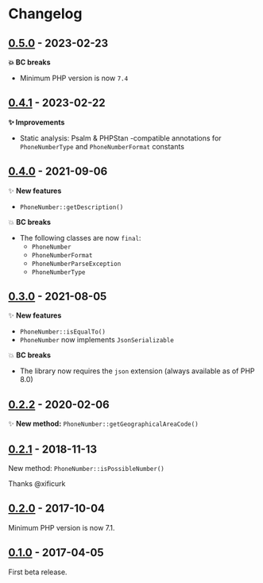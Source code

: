 # Changelog

## [0.5.0](https://github.com/brick/phonenumber/releases/tag/0.5.0) - 2023-02-23

**💥 BC breaks**

- Minimum PHP version is now `7.4`

## [0.4.1](https://github.com/brick/phonenumber/releases/tag/0.4.1) - 2023-02-22

**✨ Improvements**

- Static analysis: Psalm & PHPStan -compatible annotations for `PhoneNumberType` and `PhoneNumberFormat` constants

## [0.4.0](https://github.com/brick/phonenumber/releases/tag/0.4.0) - 2021-09-06

✨ **New features**

- `PhoneNumber::getDescription()`

💥 **BC breaks**

- The following classes are now `final`:
    - `PhoneNumber`
    - `PhoneNumberFormat`
    - `PhoneNumberParseException`
    - `PhoneNumberType`

## [0.3.0](https://github.com/brick/phonenumber/releases/tag/0.3.0) - 2021-08-05

✨ **New features**

- `PhoneNumber::isEqualTo()`
- `PhoneNumber` now implements `JsonSerializable`

💥 **BC breaks**

- The library now requires the `json` extension (always available as of PHP 8.0)

## [0.2.2](https://github.com/brick/phonenumber/releases/tag/0.2.2) - 2020-02-06

✨ **New method:** `PhoneNumber::getGeographicalAreaCode()`

## [0.2.1](https://github.com/brick/phonenumber/releases/tag/0.2.1) - 2018-11-13

New method: `PhoneNumber::isPossibleNumber()`

Thanks @xificurk

## [0.2.0](https://github.com/brick/phonenumber/releases/tag/0.2.0) - 2017-10-04

Minimum PHP version is now 7.1.

## [0.1.0](https://github.com/brick/phonenumber/releases/tag/0.1.0) - 2017-04-05

First beta release.

